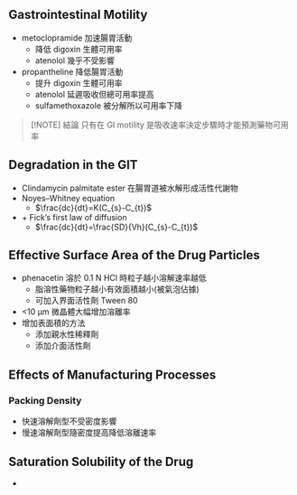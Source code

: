 ## Gastrointestinal Motility

- metoclopramide 加速腸胃活動
  - 降低 digoxin 生體可用率
  - atenolol 幾乎不受影響
- propantheline 降低腸胃活動
  - 提升 digoxin 生體可用率
  - atenolol 延遲吸收但總可用率提高
  - sulfamethoxazole 被分解所以可用率下降

> [!NOTE] 結論
> 只有在 GI motility 是吸收速率決定步驟時才能預測藥物可用率

## Degradation in the GIT

- Clindamycin palmitate ester 在腸胃道被水解形成活性代謝物
- Noyes–Whitney equation
  - $\frac{dc}{dt}=K(C_{s}-C_{t})$
- \+ Fick’s first law of diffusion
  - $\frac{dc}{dt}=\frac{SD}{Vh}(C_{s}-C_{t})$
## Effective Surface Area of the Drug Particles
- phenacetin 溶於 0.1 N HCl 時粒子越小溶解速率越低
	- 脂溶性藥物粒子越小有效面積越小(被氣泡佔據)
	- 可加入界面活性劑 Tween 80
- <10 μm 微晶體大幅增加溶離率
- 增加表面積的方法
	- 添加親水性稀釋劑
	- 添加介面活性劑
## Effects of Manufacturing Processes
### Packing Density
- 快速溶解劑型不受密度影響
- 慢速溶解劑型隨密度提高降低溶離速率
## Saturation Solubility of the Drug
- 
